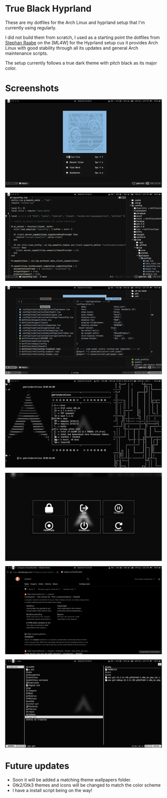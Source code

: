 # True Black Hyprland

These are my dotfiles for the Arch Linux and hyprland setup that I'm currently using regularly. 

I did not build them from scratch, I used as a starting point the dotfiles from [Stephan Raabe](https://gitlab.com/stephan-raabe/dotfiles) on the [ML4W] for the Hyprland setup cus it provides Arch Linux with good stability through all its updates and general Arch maintenance scripts. 

The setup currently follows a true dark theme with pitch black as its major color.

# Screenshots
![screenshot-1](/screenshots/screenshot-20240213-032110.png?raw=true)

![screenshot-2](/screenshots/screenshot-20240213-032146.png?raw=true)

![screenshot-3](/screenshots/screenshot-20240213-032236.png?raw=true) 

![screenshot-4](/screenshots/screenshot-20240213-032646.png?raw=true)

![screenshot-5](/screenshots/screenshot-20240213-032942.png?raw=true) 

![screenshot-6](/screenshots/screenshot-20240213-033016.png?raw=true)

![screenshot-7](/screenshots/screenshot-20240213-033117.png?raw=true)

# Future updates
- Soon it will be added a matching theme wallpapers folder.
- Gtk2/Gtk3 themes and icons will be changed to match the color scheme
- I have a install script being on the way!
